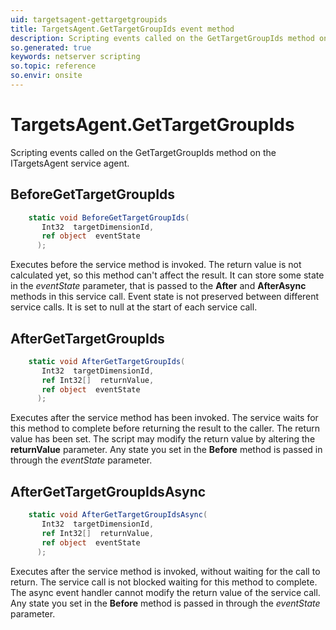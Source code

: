 ```yaml
---
uid: targetsagent-gettargetgroupids
title: TargetsAgent.GetTargetGroupIds event method
description: Scripting events called on the GetTargetGroupIds method on the TargetsAgent service agent.
so.generated: true
keywords: netserver scripting
so.topic: reference
so.envir: onsite
---
```

# TargetsAgent.GetTargetGroupIds

Scripting events called on the <see cref='M:ITargetsAgent.GetTargetGroupIds'>GetTargetGroupIds</see> method on the <see cref='ITargetsAgent'>ITargetsAgent</see>  service agent.

## BeforeGetTargetGroupIds
```cs
    static void BeforeGetTargetGroupIds(
       Int32  targetDimensionId,
       ref object  eventState
      );
```
Executes before the service method is invoked.
The return value is not calculated yet, so this method can't affect the result.
It can store some state in the *eventState* parameter, that is passed to the **After** and **AfterAsync** methods in this service call.
Event state is not preserved between different service calls. It is set to null at the start of each service call.
## AfterGetTargetGroupIds
```cs
    static void AfterGetTargetGroupIds(
       Int32  targetDimensionId,
       ref Int32[]  returnValue,
       ref object  eventState
      );
```
Executes after the service method has been invoked. The service waits for this method to complete before returning the result to the caller.
The return value has been set. The script may modify the return value by altering the **returnValue** parameter.
Any state you set in the **Before** method is passed in through the *eventState* parameter.
## AfterGetTargetGroupIdsAsync
```cs
    static void AfterGetTargetGroupIdsAsync(
       Int32  targetDimensionId,
       ref Int32[]  returnValue,
       ref object  eventState
      );
```
Executes after the service method is invoked, without waiting for the call to return.
The service call is not blocked waiting for this method to complete.
The async event handler cannot modify the return value of the service call.
Any state you set in the **Before** method is passed in through the *eventState* parameter.

